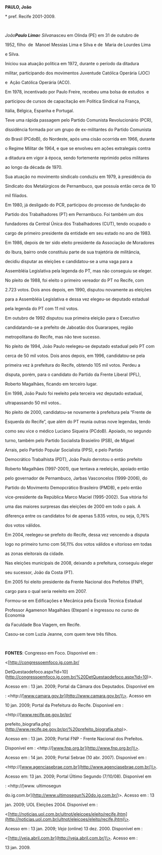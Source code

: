 **PAULO, João**



\* pref. Recife 2001-2009.



 



*João**Paulo Lima**e Silva*nasceu em Olinda (PE) em 31 de outubro de

1952, filho  de  Manoel Messias Lima e Silva e de  Maria de Lourdes Lima

e Silva.



Iniciou sua atuação política em 1972, durante o período da ditadura

militar, participando dos movimentos Juventude Católica Operária (JOC)

e  Ação Católica Operária (ACO).



Em 1978, incentivado por Paulo Freire, recebeu uma bolsa de estudos  e

participou de cursos de capacitação em Política Sindical na França,

Itália, Bélgica, Espanha e Portugal.



Teve uma rápida passagem pelo Partido Comunista Revolucionário (PCR),

dissidência formada por um grupo de ex-militantes do Partido Comunista

do Brasil (PCdoB), do Nordeste, após uma cisão ocorrida em 1966, durante

o Regime Militar de 1964, e que se envolveu em ações extralegais contra

a ditadura em vigor à época, sendo fortemente reprimido pelos militares

ao longo da década de 1970.



Sua atuação no movimento sindicalo conduziu em 1979, à presidência do

Sindicato dos Metalúrgicos de Pernambuco, que possuía então cerca de 10

mil filiados.



Em 1980, já desligado do PCR, participou do processo de fundação do

Partido dos Trabalhadores (PT) em Pernambuco. Foi também um dos

fundadores da Central Única dos Trabalhadores (CUT), tendo ocupado o

cargo de primeiro presidente da entidade em seu estado no ano de 1983.



Em 1986, depois de ter sido eleito presidente da Associação de Moradores

do Ibura, bairro onde constituiu parte de sua trajetória de militância,

decidiu disputar as eleições e candidatou-se a uma vaga para a

Assembléia Legislativa pela legenda do PT, mas não conseguiu se eleger.



No pleito de 1988, foi eleito o primeiro vereador do PT no Recife, com

2.723 votos. Dois anos depois, em 1990, disputou novamente as eleições

para a Assembléia Legislativa e dessa vez elegeu-se deputado estadual

pela legenda do PT com 11 mil votos.



Em outubro de 1992 disputou sua primeira eleição para o Executivo

candidatando-se a prefeito de Jaboatão dos Guararapes, região

metropolitana do Recife, mas não teve sucesso.



No pleito de 1994, João Paulo reelegeu-se deputado estadual pelo PT com

cerca de 50 mil votos. Dois anos depois, em 1996, candidatou-se pela

primeira vez à prefeitura do Recife, obtendo 105 mil votos. Perdeu a

disputa, porém, para o candidato do Partido da Frente Liberal (PFL),

Roberto Magalhães, ficando em terceiro lugar.



Em 1998, João Paulo foi reeleito pela terceira vez deputado estadual,

ultrapassando 50 mil votos..



No pleito de 2000, candidatou-se novamente à prefeitura pela “Frente de

Esquerda do Recife”, que além do PT reunia outras nove legendas, tendo

como seu vice o médico Luciano Siqueira (PCdoB). Apoiado, no segundo

turno, também pelo Partido Socialista Brasieliro (PSB), de Miguel

Arrais, pelo Partido Popular Socialista (PPS), e pelo Partido

Democrático Trabalhista (PDT), João Paulo derrotou o então prefeito

Roberto Magalhães (1997-2001), que tentava a reeleição, apoiado então

pelo governador de Pernambuco, Jarbas Vasconcelos (1999-2006), do

Partido do Movimento Demopcrático Brasileiro (PMDB), e pelo então

vice-presidente da República Marco Maciel (1995-2002). Sua vitória foi

uma das maiores surpresas das eleições de 2000 em todo o país. A

diferença entre os candidatos foi de apenas 5.835 votos, ou seja, 0,76%

dos votos válidos.



Em 2004, reelegeu-se prefeito do Recife, dessa vez vencendo a disputa

logo no primeiro turno com 56,11% dos votos válidos e vitorioso em todas

as zonas eleitorais da cidade.



Nas eleições municipais de 2008, deixando a prefeitura, conseguiu eleger

seu sucessor, João da Costa (PT). 



Em 2005 foi eleito presidente da Frente Nacional dos Prefeitos (FNP),

cargo para o qual seria reeleito em 2007.



Formou-se em Edificações e Mecânica pela Escola Técnica Estadual

Professor Agamenon Magalhães (Etepam) e ingressou no curso de Economia

da Faculdade Boa Viagem, em Recife.



Casou-se com Luzia Jeanne, com quem teve três filhos.



 



**FONTES**: Congresso em Foco. Disponível em :

\<[http://congressoemfoco.ig.com.br/

DetQuestaodefoco.aspx?id=10](http://congressoemfoco.ig.com.br/%20DetQuestaodefoco.aspx?id=10)\>.

Acesso em : 13 jan. 2009; Portal da Câmara dos Deputados. Disponível em

: \<http://[www.camara.gov.br](http://www.camara.gov.br/)\>. Acesso em

10 jan. 2009; Portal da Prefeitura do Recife. Disponível em :

\<http://[www.recife.pe.gov.br/pr/

prefeito\_biografia.php](http://www.recife.pe.gov.br/pr/%20prefeito_biografia.php)\>.

Acesso em : 13 jan. 2009; Portal FNP - Frente Nacional dos Prefeitos.

Disponível em : \<http://[www.fnp.org.br](http://www.fnp.org.br/)\>.

Acesso em : 14 jan. 2009; Portal Sebrae (10 abr. 2007). Disponível em :

\<http://[www.agenciasebrae.com.br](http://www.agenciasebrae.com.br/)\>.

Acesso em: 13 jan. 2009; Portal Último Segundo (7/10/08). Disponível em

: \<http://[www. ultimosegun

do.ig.com.br](http://www.ultimosegun%20do.ig.com.br/)\>. Acesso em : 13

jan. 2009; UOL Eleições 2004. Disponível em :

\<[http://noticias.uol.com.br/ultnot/eleicoes/eleito/recife.jhtm](http://noticias.uol.com.br/ultnot/eleicoes/eleito/recife.jhtm)\>.

Acesso em : 13 jan. 2009; *Veja* (online) 13 dez. 2000. Disponível em :

\<[http://veja.abril.com.br](http://veja.abril.com.br/)\>. Acesso em :

13 jan. 2009.



 



 



 



 



 



 



 



 



 



 



 

